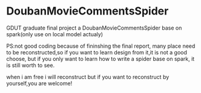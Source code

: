 # DoubanMovieCommentsSpider

GDUT graduate final project
a DoubanMovieCommentsSpider base on spark(only use on local model actualy)

PS:not good coding because of fininshing the final report, many place need to be reconstructed,so if you want to learn design from it,it is not a good choose, but if you only want to learn how to write a spider base on spark, it is still worth to see.

when i am free i will reconstruct but if you want to reconstruct by yourself,you are welcome!
